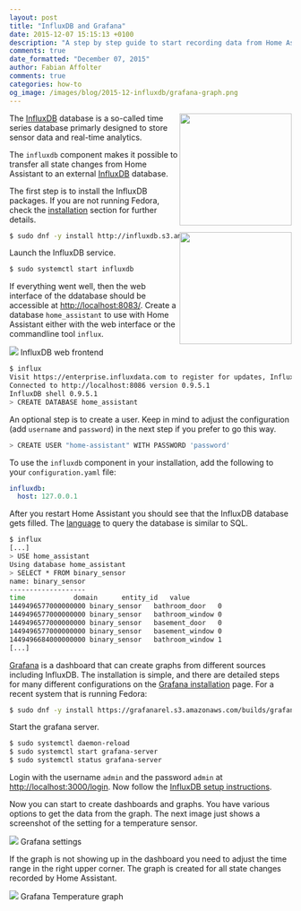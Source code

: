 ```yaml
---
layout: post
title: "InfluxDB and Grafana"
date: 2015-12-07 15:15:13 +0100
description: "A step by step guide to start recording data from Home Assistant in InfluxDB and visualizing it using Grafan."
comments: true
date_formatted: "December 07, 2015"
author: Fabian Affolter
comments: true
categories: how-to
og_image: /images/blog/2015-12-influxdb/grafana-graph.png
---
```


<img src='/images/supported_brands/influxdb.png' style='clear: right; border:none; box-shadow: none; float: right; margin-bottom: 12px;' width='200' /><img src='/images/supported_brands/grafana.png' style='clear: right; border:none; box-shadow: none; float: right; margin-bottom: 12px;' width='200' />
The [InfluxDB](https://influxdb.com/) database is a so-called time series database primarly designed to store sensor data and real-time analytics. 

The `influxdb` component makes it possible to transfer all state changes from Home Assistant to an external [InfluxDB](https://influxdb.com/) database. 

<!--more-->

The first step is to install the InfluxDB packages. If you are not running Fedora, check the [installation](https://influxdb.com/docs/v0.9/introduction/installation.html) section for further details.

```bash
$ sudo dnf -y install http://influxdb.s3.amazonaws.com/influxdb-0.9.5.1-1.x86_64.rpm
```

Launch the InfluxDB service.

```bash
$ sudo systemctl start influxdb
```

If everything went well, then the web interface of the ddatabase should be accessible at [http://localhost:8083/](http://localhost:8083/). Create a database `home_assistant` to use with Home Assistant either with the web interface or the commandline tool `influx`.

<p class='img'>
  <img src='/images/blog/2015-12-influxdb/influxdb-frontend.png' />
  InfluxDB web frontend
</p>

```bash
$ influx
Visit https://enterprise.influxdata.com to register for updates, InfluxDB server management, and monitoring.
Connected to http://localhost:8086 version 0.9.5.1
InfluxDB shell 0.9.5.1
> CREATE DATABASE home_assistant
```

An optional step is to create a user. Keep in mind to adjust the configuration (add `username` and `password`) in the next step if you prefer to go this way.

```bash
> CREATE USER "home-assistant" WITH PASSWORD 'password'
```

To use the `influxdb` component in your installation, add the following to your `configuration.yaml` file:

```yaml
influxdb:
  host: 127.0.0.1
```

After you restart Home Assistant you should see that the InfluxDB database gets filled. The [language](https://influxdb.com/docs/v0.9/query_language/index.html) to query the database is similar to SQL.

```bash
$ influx
[...]
> USE home_assistant
Using database home_assistant
> SELECT * FROM binary_sensor
name: binary_sensor
-------------------
time			domain		entity_id	value
1449496577000000000	binary_sensor	bathroom_door	0
1449496577000000000	binary_sensor	bathroom_window	0
1449496577000000000	binary_sensor	basement_door	0
1449496577000000000	binary_sensor	basement_window	0
1449496684000000000	binary_sensor	bathroom_window	1
[...]
```

[Grafana](http://grafana.org/) is a dashboard that can create graphs from different sources including InfluxDB. The installation is simple, and there are detailed steps for many different configurations on the [Grafana installation](http://docs.grafana.org/installation/) page. For a recent system that is running Fedora:

```bash
$ sudo dnf -y install https://grafanarel.s3.amazonaws.com/builds/grafana-2.5.0-1.x86_64.rpm
```

Start the grafana server.

```bash
$ sudo systemctl daemon-reload
$ sudo systemctl start grafana-server
$ sudo systemctl status grafana-server
```

Login with the username `admin` and the password `admin` at [http://localhost:3000/login](http://localhost:3000/login). Now follow the [InfluxDB setup instructions](http://docs.grafana.org/datasources/influxdb/).

Now you can start to create dashboards and graphs. You have various options to get the data from the graph. The next image just shows a screenshot of the setting for a temperature sensor.

<p class='img'>
  <img src='/images/blog/2015-12-influxdb/grafana-settings.png' />
  Grafana settings
</p>

If the graph is not showing up in the dashboard you need to adjust the time range in the right upper corner. The graph is created for all state changes recorded by Home Assistant.

<p class='img'>
  <img src='/images/blog/2015-12-influxdb/grafana-graph.png' />
  Grafana Temperature graph
</p>

